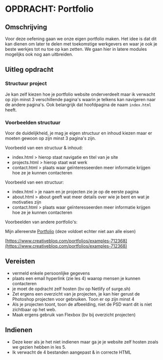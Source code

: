 # OPDRACHT: Portfolio

## Omschrijving

Voor deze oefening gaan we onze eigen portfolio maken. Het idee is dat dit kan dienen om later te delen met toekomstige werkgevers en waar je ook je beste werkjes tot nu toe op kan zetten. We gaan hier in latere modules mogelijks ook nog aan uitbreiden.

## Uitleg opdracht

### Structuur project

Je kan zelf kiezen hoe je portfolio website onderverdeelt maar ik verwacht op zijn minst 3 verschillende pagina's waarin je telkens kan navigeren naar de andere pagina's.
Ook belangrijk dat hoofdpagina de naam `index.html` heeft.

### Voorbeelden structuur

Voor de duidelijkheid, je mag je eigen structuur en inhoud kiezen maar er moeten gewoon op zijn minst 3 pagina's zijn.

Voorbeeld van een structuur & inhoud:

* index.html > hierop staat navigatie en titel van je site
* projects.html > hierop staat wat werk
* contact.html > plaats waar geïnteresseerden meer informatie krijgen hoe ze je kunnen contacteren

Voorbeeld van een structuur:

* index.html > je naam en je projecten zie je op de eerste pagina
* about.html > about geeft wat meer details over wie je bent en wat je motivaties zijn
* contact.html > plaats waar geïnteresseerden meer informatie krijgen hoe ze je kunnen contacteren

Voorbeelden van andere portfolio's:

Mijn allereerste [Portfolio](https://romantic-curran-80cb49.netlify.app/) (deze voldoet echter niet aan alle eisen)

[https://www.creativebloq.com/portfolios/examples-712368](https://www.creativebloq.com/portfolios/examples-712368)

## Vereisten

* vermeld enkele persoonlijke gegevens
* plaats een email hyperlink (zie les 4) waarop mensen je kunnen contacteren
* je moet de opdracht zelf hosten (bv op Netlify of surge.sh)
* Zet ergens een overzicht van je projecten, je kan hier gerust de Photoshop projecten voor gebruiken. Toon er op zijn minst 4
* Als je projecten toont, toon de afbeelding, niet de PSD want dit is niet zichtbaar op het web.
* Maak ergens gebruik van Flexbox (bv bij overzicht projecten)

## Indienen

* Deze keer als je het niet indienen maar ga je je website zelf hosten zoals we gezien hebben in les 5.
* Ik verwacht de 4 bestanden aangepast & in correcte HTML
